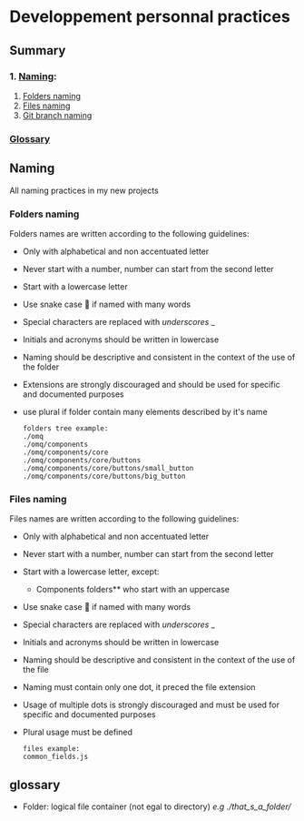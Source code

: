 # Developpement personnal practices

## Summary

  ### 1. [Naming](#naming):
  1. [Folders naming](#folders-naming)
  1. [Files naming](#files-naming)
  1. [Git branch naming](#git-branch-naming)

  ### [Glossary](#glossary)

## Naming
All naming practices in my new projects

  ### Folders naming
  Folders names are written according to the following guidelines:
  - Only with alphabetical and non accentuated letter
  - Never start with a number, number can start from the second letter
  - Start with a lowercase letter
  - Use snake case 🐍 if named with many words
  - Special characters are replaced with *underscores* _
  - Initials and acronyms should be written in lowercase
  - Naming should be descriptive and consistent in the context of the use of the folder
  - Extensions are strongly discouraged and should be used for specific and documented purposes
  - use plural if folder contain many elements described by it's name

        folders tree example:
        ./omq
        ./omq/components
        ./omq/components/core
        ./omq/components/core/buttons
        ./omq/components/core/buttons/small_button
        ./omq/components/core/buttons/big_button

  ### Files naming
  Files names are written according to the following guidelines:
  - Only with alphabetical and non accentuated letter
  - Never start with a number, number can start from the second letter
  - Start with a lowercase letter, except:
    - Components folders** who start with an uppercase 
  - Use snake case 🐍 if named with many words
  - Special characters are replaced with *underscores* _
  - Initials and acronyms should be written in lowercase
  - Naming should be descriptive and consistent in the context of the use of the file
  - Naming must contain only one dot, it preced the file extension
  - Usage of multiple dots is strongly discouraged and must be used for specific and documented purposes
  - Plural usage must be defined

        files example:
        common_fields.js
      
## glossary
- Folder: logical file container (not egal to directory) *e.g ./that_s_a_folder/*
